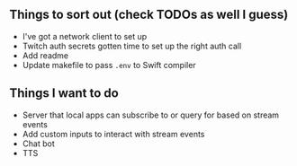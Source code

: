 ## Things to sort out (check TODOs as well I guess)

- I've got a network client to set up
- Twitch auth secrets gotten time to set up the right auth call
- Add readme
- Update makefile to pass `.env` to Swift compiler

## Things I want to do

- Server that local apps can subscribe to or query for based on stream events
- Add custom inputs to interact with stream events
- Chat bot
- TTS
